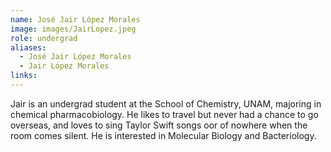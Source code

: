 ```yaml
---
name: José Jair López Morales
image: images/JairLopez.jpeg
role: undergrad
aliases:
  - José Jair López Morales
  - Jair López Morales
links:
---
```


Jair is an undergrad student at the School of Chemistry, UNAM, majoring in chemical pharmacobiology. He likes to travel but never had a chance to go overseas, and loves to sing Taylor Swift songs oor of nowhere when the room comes silent. He is interested in Molecular Biology and Bacteriology.
